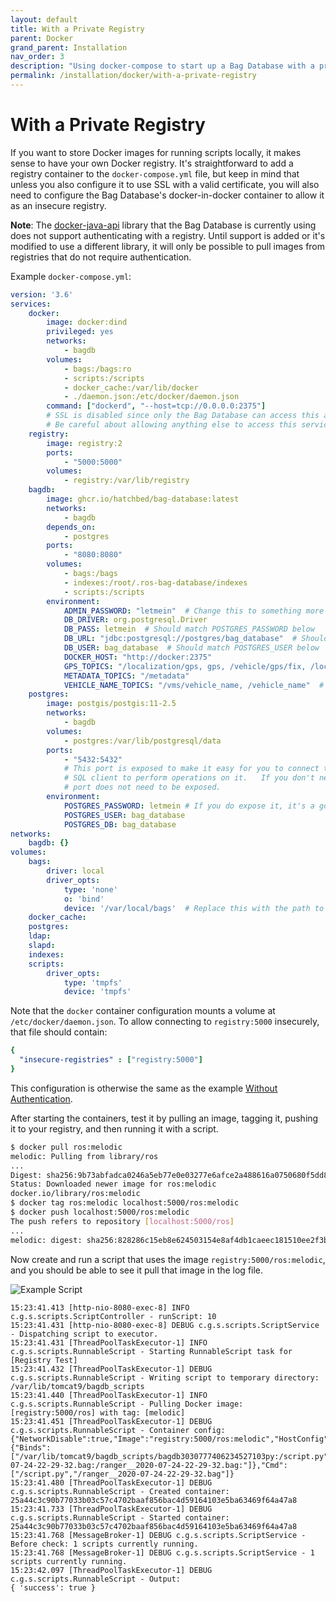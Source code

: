 ```yaml
---
layout: default
title: With a Private Registry
parent: Docker
grand_parent: Installation
nav_order: 3
description: "Using docker-compose to start up a Bag Database with a private Docker registry"
permalink: /installation/docker/with-a-private-registry
---
```


# With a Private Registry

If you want to store Docker images for running scripts locally, it makes sense to have your own
Docker registry.  It's straightforward to add a registry container to the `docker-compose.yml` file,
but keep in mind that unless you also configure it to use SSL with a valid certificate, you will
also need to configure the Bag Database's docker-in-docker container to allow it as an insecure registry.

**Note**: The [docker-java-api](https://github.com/amihaiemil/docker-java-api) library that the Bag
Database is currently using does not support authenticating with a registry.  Until support is added or
it's modified to use a different library, it will only be possible to pull images from registries that
do not require authentication.

Example `docker-compose.yml`:

```yaml
version: '3.6'
services:
    docker:
        image: docker:dind
        privileged: yes
        networks:
            - bagdb
        volumes:
            - bags:/bags:ro
            - scripts:/scripts
            - docker_cache:/var/lib/docker
            - ./daemon.json:/etc/docker/daemon.json
        command: ["dockerd", "--host=tcp://0.0.0.0:2375"]
        # SSL is disabled since only the Bag Database can access this anyway.
        # Be careful about allowing anything else to access this service! 
    registry:
        image: registry:2
        ports:
            - "5000:5000"
        volumes:
            - registry:/var/lib/registry 
    bagdb:
        image: ghcr.io/hatchbed/bag-database:latest
        networks:
            - bagdb
        depends_on:
            - postgres
        ports:
            - "8080:8080"
        volumes:
            - bags:/bags
            - indexes:/root/.ros-bag-database/indexes
            - scripts:/scripts
        environment:
            ADMIN_PASSWORD: "letmein"  # Change this to something more secure
            DB_DRIVER: org.postgresql.Driver
            DB_PASS: letmein  # Should match POSTGRES_PASSWORD below
            DB_URL: "jdbc:postgresql://postgres/bag_database"  # Should reference POSTGRES_DB below
            DB_USER: bag_database  # Should match POSTGRES_USER below
            DOCKER_HOST: "http://docker:2375"
            GPS_TOPICS: "/localization/gps, gps, /vehicle/gps/fix, /localization/sensors/gps/novatel/raw, /localization/sensors/gps/novatel/fix, /imu_3dm_node/gps/fix, /local_xy_origin"  # Add topics where you publish GPS coordinates
            METADATA_TOPICS: "/metadata"
            VEHICLE_NAME_TOPICS: "/vms/vehicle_name, /vehicle_name"  # Replace with a topic on which you publish your vehicle's name
    postgres:
        image: postgis/postgis:11-2.5
        networks:
            - bagdb
        volumes:
            - postgres:/var/lib/postgresql/data
        ports:
            - "5432:5432"
            # This port is exposed to make it easy for you to connect to the database with a
            # SQL client to perform operations on it.   If you don't need to do so, this
            # port does not need to be exposed.
        environment:
            POSTGRES_PASSWORD: letmein # If you do expose it, it's a good idea to change this password to something more secure.
            POSTGRES_USER: bag_database
            POSTGRES_DB: bag_database
networks:
    bagdb: {}
volumes:
    bags:
        driver: local
        driver_opts:
            type: 'none'
            o: 'bind'
            device: '/var/local/bags'  # Replace this with the path to your bags
    docker_cache:
    postgres:
    ldap:
    slapd:
    indexes:
    scripts:
        driver_opts:
            type: 'tmpfs'
            device: 'tmpfs'
```

Note that the `docker` container configuration mounts a volume at `/etc/docker/daemon.json`.  To allow
connecting to `registry:5000` insecurely, that file should contain:

```yaml
{
  "insecure-registries" : ["registry:5000"]
}
```

This configuration is otherwise the same as the example [Without Authentication](docker/without-authentication).

After starting the containers, test it by pulling an image, tagging it, pushing it to your registry,
and then running it with a script.

```bash
$ docker pull ros:melodic
melodic: Pulling from library/ros
...
Digest: sha256:9b73abfadca0246a5eb77e0e03277e6afce2a488616a0750680f5dd85dcc0516
Status: Downloaded newer image for ros:melodic
docker.io/library/ros:melodic
$ docker tag ros:melodic localhost:5000/ros:melodic
$ docker push localhost:5000/ros:melodic
The push refers to repository [localhost:5000/ros]
...
melodic: digest: sha256:828286c15eb8e624503154e8af4db1caeec181510ee2f3b94dfdb289897ea0a2 size: 2833
```

Now create and run a script that uses the image `registry:5000/ros:melodic`, and you should be able to
see it pull that image in the log file.

![Example Script](../../assets/images/private-registry.png)

```
15:23:41.413 [http-nio-8080-exec-8] INFO  c.g.s.scripts.ScriptController - runScript: 10
15:23:41.431 [http-nio-8080-exec-8] DEBUG c.g.s.scripts.ScriptService - Dispatching script to executor.
15:23:41.431 [ThreadPoolTaskExecutor-1] INFO  c.g.s.scripts.RunnableScript - Starting RunnableScript task for [Registry Test]
15:23:41.432 [ThreadPoolTaskExecutor-1] DEBUG c.g.s.scripts.RunnableScript - Writing script to temporary directory: /var/lib/tomcat9/bagdb_scripts
15:23:41.440 [ThreadPoolTaskExecutor-1] INFO  c.g.s.scripts.RunnableScript - Pulling Docker image: [registry:5000/ros] with tag: [melodic]
15:23:41.451 [ThreadPoolTaskExecutor-1] DEBUG c.g.s.scripts.RunnableScript - Container config:
{"NetworkDisable":true,"Image":"registry:5000/ros:melodic","HostConfig":{"Binds":["/var/lib/tomcat9/bagdb_scripts/bagdb3030777406234527103py:/script.py","/home/preed/public_html/bags//ranger__2020-07-24-22-29-32.bag:/ranger__2020-07-24-22-29-32.bag:"]},"Cmd":["/script.py","/ranger__2020-07-24-22-29-32.bag"]}
15:23:41.480 [ThreadPoolTaskExecutor-1] DEBUG c.g.s.scripts.RunnableScript - Created container: 25a44c3c90b77033b03c57c4702baaf856bac4d59164103e5ba63469f64a47a8
15:23:41.733 [ThreadPoolTaskExecutor-1] DEBUG c.g.s.scripts.RunnableScript - Started container: 25a44c3c90b77033b03c57c4702baaf856bac4d59164103e5ba63469f64a47a8
15:23:41.768 [MessageBroker-1] DEBUG c.g.s.scripts.ScriptService - Before check: 1 scripts currently running.
15:23:41.768 [MessageBroker-1] DEBUG c.g.s.scripts.ScriptService - 1 scripts currently running.
15:23:42.097 [ThreadPoolTaskExecutor-1] DEBUG c.g.s.scripts.RunnableScript - Output:
{ 'success': true }
```
